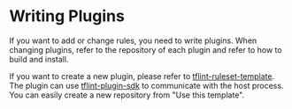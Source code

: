 # Writing Plugins

If you want to add or change rules, you need to write plugins. When changing plugins, refer to the repository of each plugin and refer to how to build and install.

If you want to create a new plugin, please refer to [tflint-ruleset-template](https://github.com/terraform-linters/tflint-ruleset-template). The plugin can use [tflint-plugin-sdk](https://github.com/terraform-linters/tflint-plugin-sdk) to communicate with the host process. You can easily create a new repository from "Use this template".
